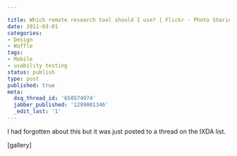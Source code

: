 ```yaml
---

title: Which remote research tool should I use? | Flickr - Photo Sharing!
date: 2011-03-01
categories:
- Design
- Waffle
tags:
- Mobile
- usability testing
status: publish
type: post
published: true
meta:
  dsq_thread_id: '650574974'
  jabber_published: '1299001346'
  _edit_last: '1'
---
```

<p>I had forgotten about this but it was just posted to a thread on the IXDA list.</p>

<p>[gallery]</p>
